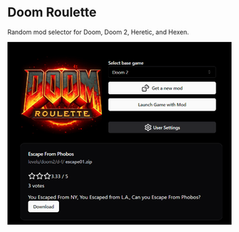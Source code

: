 # Doom Roulette

Random mod selector for Doom, Doom 2, Heretic, and Hexen.



<img src="launcher.png" alt="Doom reoulette launcher" />